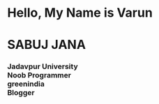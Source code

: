 # Hello, My Name is Varun
<html lang="en">
<head>
    <meta charset="UTF-8">
    <meta http-equiv="X-UA-Compatible" content="IE=edge">
	<meta name="viewport" content="width=device-width, initial-scale=1">
			<meta name="description" content="Sabuj Jana-Jadavpur University-IT-Noob Competitive Programmer-Kolkata-India.">
			<meta name="keywords" content="Sabuj Jana,Sabuj,Jana,sabuj,jana,janasabuj,sabuj jana,jadavpur,blogger,writer,quora,medium,dps,ghs,garden high school,delhi public school ruby park,programmer,github,blogger">
    <title>Using font awesome</title>
    <script src="https://kit.fontawesome.com/ce0444d81d.js" crossorigin="anonymous"></script>
</head>
<body>
	<div data-aos="fade-zoom-in" data-aos-easing="ease-in-back" data-aos-delay="300" data-aos-offset="0">
		<h1>SABUJ JANA</h1>
		<h3 id="text-rotator">
			<div>Jadavpur University</div>
			<div>Noob Programmer</div>
			<div>greenindia</div>
			<div>Blogger</div>
		</h3>
	</div>
</body>
</html>
